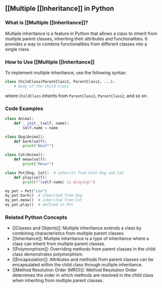## [[Multiple [[Inheritance]] in Python

### What is [[Multiple [[Inheritance]]?
Multiple inheritance is a feature in Python that allows a class to inherit from multiple parent classes, inheriting their attributes and functionalities. It provides a way to combine functionalities from different classes into a single class.

### How to Use [[Multiple [[Inheritance]]
To implement multiple inheritance, use the following syntax:

```python
class ChildClass(ParentClass1, ParentClass2, ...):
    # body of the child class
```

where `ChildClass` inherits from `ParentClass1`, `ParentClass2`, and so on.

### Code Examples
```python
class Animal:
    def __init__(self, name):
        self.name = name

class Dog(Animal):
    def bark(self):
        print("Woof!")

class Cat(Animal):
    def meow(self):
        print("Meow!")

class Pet(Dog, Cat):  # inherits from both Dog and Cat
    def play(self):
        print(f"{self.name} is playing!")

my_pet = Pet("Leo")
my_pet.bark()  # inherited from Dog
my_pet.meow()  # inherited from Cat
my_pet.play()  # defined in Pet
```

### Related Python Concepts

- [[Classes and Objects]]: Multiple inheritance extends a class by combining characteristics from multiple parent classes.
- [[Inheritance]]: Multiple inheritance is a type of inheritance where a class can inherit from multiple parent classes.
- [[Polymorphism]]: Overriding methods from parent classes in the child class demonstrates polymorphism.
- [[Encapsulation]]: Attributes and methods from parent classes can be encapsulated within the child class through multiple inheritance.
- [[Method Resolution Order (MRO)]]: Method Resolution Order determines the order in which methods are resolved in the child class when inheriting from multiple parent classes.